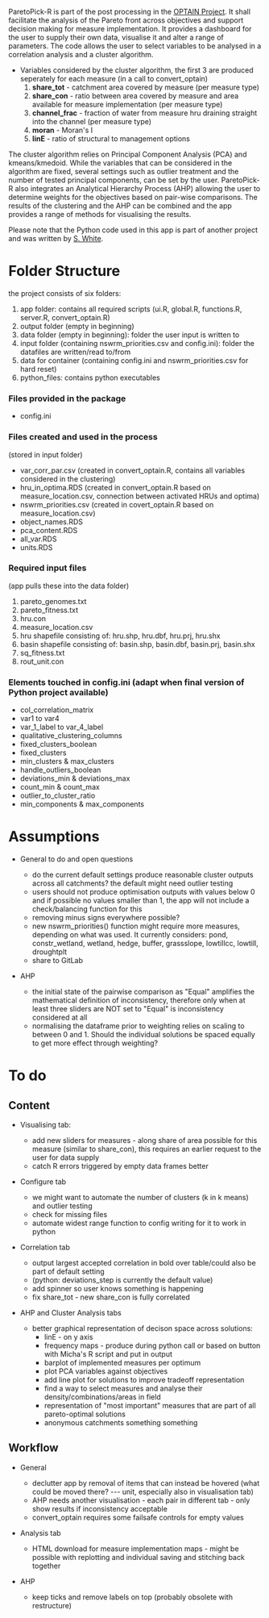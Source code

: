 ParetoPick-R is part of the post processing in the [OPTAIN Project](https://www.optain.eu/). It shall facilitate the analysis of the Pareto front across objectives and support decision making for measure implementation.
It provides a dashboard for the user to supply their own data, visualise it and alter a range of parameters. 
The code allows the user to select variables to be analysed in a correlation analysis and a cluster algorithm. 

* Variables considered by the cluster algorithm, the first 3 are produced seperately for each measure (in a call to convert_optain)
  1. **share_tot** - catchment area covered by measure (per measure type) 
  2. **share_con** - ratio between area covered by measure and area available for measure implementation (per measure type) 
  3. **channel_frac** - fraction of water from measure hru draining straight into the channel (per measure type) 
  4. **moran** - Moran's I 
  5. **linE** - ratio of structural to management options 


The cluster algorithm relies on Principal Component Analysis (PCA) and kmeans/kmedoid. While the variables that can be considered in 
the algorithm are fixed, several settings such as outlier treatment and the number of tested principal components, can be set by the user. 
ParetoPick-R also integrates an Analytical Hierarchy Process (AHP) allowing the user to determine weights for the objectives based on pair-wise comparisons. The results of the clustering and the AHP can be combined and the app provides a range of methods for visualising the results.

Please note that the Python code used in this app is part of another project and was written by [S. White](https://github.com/SydneyEWhite).

# Folder Structure
the project consists of six folders:
1. app folder: contains all required scripts (ui.R, global.R, functions.R, server.R, convert_optain.R)
2. output folder (empty in beginning)
3. data folder (empty in beginning): folder the user input is written to
4. input folder (containing nswrm_priorities.csv and config.ini): folder the datafiles are written/read to/from 
5. data for container (containing config.ini and nswrm_priorities.csv for hard reset)
6. python_files: contains python executables 

### Files provided in the package
* config.ini 


### Files created and used in the process
(stored in input folder)
* var_corr_par.csv (created in convert_optain.R, contains all variables considered in the clustering)
* hru_in_optima.RDS (created in convert_optain.R based on measure_location.csv, connection between activated HRUs and optima)
* nswrm_priorities.csv (created in covert_optain.R based on measure_location.csv)
* object_names.RDS
* pca_content.RDS
* all_var.RDS
* units.RDS


### Required input files 
(app pulls these into the data folder)
1. pareto_genomes.txt
2. pareto_fitness.txt
3. hru.con
4. measure_location.csv
5. hru shapefile consisting of: hru.shp, hru.dbf, hru.prj, hru.shx
6. basin shapefile consisting of: basin.shp, basin.dbf, basin.prj, basin.shx
7. sq_fitness.txt
8. rout_unit.con

### Elements touched in config.ini (adapt when final version of Python project available)
* col_correlation_matrix
* var1 to var4
* var_1_label to var_4_label
* qualitative_clustering_columns
* fixed_clusters_boolean
* fixed_clusters
* min_clusters & max_clusters
* handle_outliers_boolean
* deviations_min & deviations_max
* count_min & count_max
* outlier_to_cluster_ratio
* min_components & max_components

# Assumptions

* General to do and open questions
  * do the current default settings produce reasonable cluster outputs across all catchments? the default might need outlier testing 
  * users should not produce optimisation outputs with values below 0 and if possible no values smaller than 1, the app will not include a check/balancing function for this
  * removing minus signs everywhere possible?
  * new nswrm_priorities() function might require more measures, depending on what was used. It currently considers: pond, constr_wetland, wetland, hedge, buffer, grassslope, lowtillcc, lowtill, droughtplt
  * share to GitLab


* AHP
  * the initial state of the pairwise comparison as "Equal" amplifies the mathematical definition of inconsistency, therefore only when at least three sliders are NOT set to "Equal" is inconsistency considered at all
  * normalising the dataframe prior to weighting relies on scaling to between 0 and 1. Should the individual solutions be spaced equally to get more effect through weighting?

# To do
## Content
* Visualising tab:
  * add new sliders for measures - along share of area possible for this measure (similar to share_con), this requires an earlier request to the user for data supply
  * catch R errors triggered by empty data frames better

* Configure tab
  * we might want to automate the number of clusters (k in k means) and outlier testing 
  * check for missing files
  * automate widest range function to config writing for it to work in python

* Correlation tab
  * output largest accepted correlation in bold over table/could also be part of default setting
  * (python: deviations_step is currently the default value) 
  * add spinner so user knows something is happening
  * fix share_tot - new share_con is fully correlated
  
* AHP and Cluster Analysis tabs
  * better graphical representation of decison space across solutions:
    * linE - on y axis
    * frequency maps - produce during python call or based on button with Micha's R script and put in output
    * barplot of implemented measures per optimum
    * plot PCA variables against objectives
    * add line plot for solutions to improve tradeoff representation
    * find a way to select measures and analyse their density/combinations/areas in field
    * representation of "most important" measures that are part of all pareto-optimal solutions
    * anonymous catchments something something



## Workflow
* General
  * declutter app by removal of items that can instead be hovered (what could be moved there? --- unit, especially also in visualisation tab)
  * AHP needs another visualisation - each pair in different tab - only show results if inconsistency acceptable
  * convert_optain requires some failsafe controls for empty values

 
* Analysis tab
  * HTML download for measure implementation maps - might be possible with replotting and individual saving and stitching back together

* AHP
  * keep ticks and remove labels on top (probably obsolete with restructure)